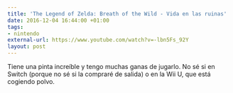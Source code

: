```yaml
---
title: 'The Legend of Zelda: Breath of the Wild - Vida en las ruinas'
date: 2016-12-04 16:44:00 +01:00
tags:
- nintendo
external-url: https://www.youtube.com/watch?v=-lbn5Fs_92Y
layout: post
---
```


Tiene una pinta increíble y tengo muchas ganas de jugarlo. No sé si en Switch (porque no sé si la compraré de salida) o en la Wii U, que está cogiendo polvo.
